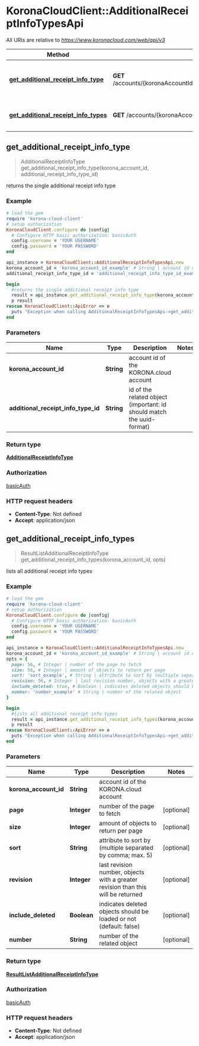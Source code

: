 # KoronaCloudClient::AdditionalReceiptInfoTypesApi

All URIs are relative to *https://www.koronacloud.com/web/api/v3*

Method | HTTP request | Description
------------- | ------------- | -------------
[**get_additional_receipt_info_type**](AdditionalReceiptInfoTypesApi.md#get_additional_receipt_info_type) | **GET** /accounts/{koronaAccountId}/additionalReceiptInfoTypes/{additionalReceiptInfoTypeId} | returns the single additional receipt info type
[**get_additional_receipt_info_types**](AdditionalReceiptInfoTypesApi.md#get_additional_receipt_info_types) | **GET** /accounts/{koronaAccountId}/additionalReceiptInfoTypes | lists all additional receipt info types



## get_additional_receipt_info_type

> AdditionalReceiptInfoType get_additional_receipt_info_type(korona_account_id, additional_receipt_info_type_id)

returns the single additional receipt info type

### Example

```ruby
# load the gem
require 'korona-cloud-client'
# setup authorization
KoronaCloudClient.configure do |config|
  # Configure HTTP basic authorization: basicAuth
  config.username = 'YOUR USERNAME'
  config.password = 'YOUR PASSWORD'
end

api_instance = KoronaCloudClient::AdditionalReceiptInfoTypesApi.new
korona_account_id = 'korona_account_id_example' # String | account id of the KORONA.cloud account
additional_receipt_info_type_id = 'additional_receipt_info_type_id_example' # String | id of the related object (important: id should match the uuid-format)

begin
  #returns the single additional receipt info type
  result = api_instance.get_additional_receipt_info_type(korona_account_id, additional_receipt_info_type_id)
  p result
rescue KoronaCloudClient::ApiError => e
  puts "Exception when calling AdditionalReceiptInfoTypesApi->get_additional_receipt_info_type: #{e}"
end
```

### Parameters


Name | Type | Description  | Notes
------------- | ------------- | ------------- | -------------
 **korona_account_id** | **String**| account id of the KORONA.cloud account | 
 **additional_receipt_info_type_id** | **String**| id of the related object (important: id should match the uuid-format) | 

### Return type

[**AdditionalReceiptInfoType**](AdditionalReceiptInfoType.md)

### Authorization

[basicAuth](../README.md#basicAuth)

### HTTP request headers

- **Content-Type**: Not defined
- **Accept**: application/json


## get_additional_receipt_info_types

> ResultListAdditionalReceiptInfoType get_additional_receipt_info_types(korona_account_id, opts)

lists all additional receipt info types

### Example

```ruby
# load the gem
require 'korona-cloud-client'
# setup authorization
KoronaCloudClient.configure do |config|
  # Configure HTTP basic authorization: basicAuth
  config.username = 'YOUR USERNAME'
  config.password = 'YOUR PASSWORD'
end

api_instance = KoronaCloudClient::AdditionalReceiptInfoTypesApi.new
korona_account_id = 'korona_account_id_example' # String | account id of the KORONA.cloud account
opts = {
  page: 56, # Integer | number of the page to fetch
  size: 56, # Integer | amount of objects to return per page
  sort: 'sort_example', # String | attribute to sort by (multiple separated by comma; max. 5)
  revision: 56, # Integer | last revision number, objects with a greater revision than this will be returned
  include_deleted: true, # Boolean | indicates deleted objects should be loaded or not (default: false)
  number: 'number_example' # String | number of the related object
}

begin
  #lists all additional receipt info types
  result = api_instance.get_additional_receipt_info_types(korona_account_id, opts)
  p result
rescue KoronaCloudClient::ApiError => e
  puts "Exception when calling AdditionalReceiptInfoTypesApi->get_additional_receipt_info_types: #{e}"
end
```

### Parameters


Name | Type | Description  | Notes
------------- | ------------- | ------------- | -------------
 **korona_account_id** | **String**| account id of the KORONA.cloud account | 
 **page** | **Integer**| number of the page to fetch | [optional] 
 **size** | **Integer**| amount of objects to return per page | [optional] 
 **sort** | **String**| attribute to sort by (multiple separated by comma; max. 5) | [optional] 
 **revision** | **Integer**| last revision number, objects with a greater revision than this will be returned | [optional] 
 **include_deleted** | **Boolean**| indicates deleted objects should be loaded or not (default: false) | [optional] 
 **number** | **String**| number of the related object | [optional] 

### Return type

[**ResultListAdditionalReceiptInfoType**](ResultListAdditionalReceiptInfoType.md)

### Authorization

[basicAuth](../README.md#basicAuth)

### HTTP request headers

- **Content-Type**: Not defined
- **Accept**: application/json

